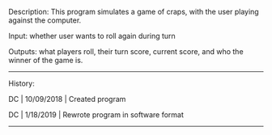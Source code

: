 Description: This program simulates a game of craps, with the user playing against the computer.

Input: whether user wants to roll again during turn

Outputs: what players roll, their turn score, current score, and who the winner of the game is.

*******************************************************************

History:

DC | 10/09/2018 | Created program

DC | 1/18/2019  | Rewrote program in software format

*******************************************************************
